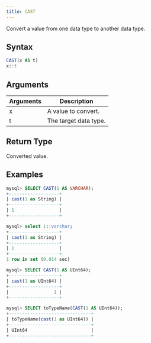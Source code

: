 ```yaml
---
title: CAST
---
```


Convert a value from one data type to another data type.

## Syntax

```sql
CAST(x AS t)
x::t
```

## Arguments

| Arguments   | Description |
| ----------- | ----------- |
| x | A value to convert. |
| t | The target data type. |

## Return Type

Converted value.

## Examples

```sql
mysql> SELECT CAST(1 AS VARCHAR);
+-------------------+
| cast(1 as String) |
+-------------------+
| 1                 |
+-------------------+

mysql> select 1::varchar;
+-------------------+
| cast(1 as String) |
+-------------------+
| 1                 |
+-------------------+
1 row in set (0.014 sec)

mysql> SELECT CAST(1 AS UInt64);
+-------------------+
| cast(1 as UInt64) |
+-------------------+
|                 1 |
+-------------------+

mysql> SELECT toTypeName(CAST(1 AS UInt64));
+-------------------------------+
| toTypeName(cast(1 as UInt64)) |
+-------------------------------+
| UInt64                        |
+-------------------------------+

```
